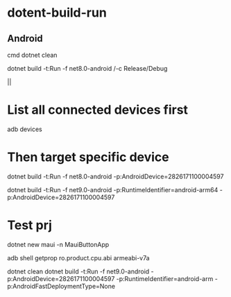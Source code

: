 # dotent-build-run

## Android

cmd dotnet clean 

dotnet build -t:Run -f net8.0-android /-c Release/Debug

||

# List all connected devices first

adb devices

# Then target specific device

dotnet build -t:Run -f net8.0-android -p:AndroidDevice=2826171100004597

dotnet build -t:Run -f net9.0-android -p:RuntimeIdentifier=android-arm64 -p:AndroidDevice=2826171100004597


# Test prj 

dotnet new maui -n MauiButtonApp


adb shell getprop ro.product.cpu.abi
armeabi-v7a


dotnet clean
dotnet build -t:Run -f net9.0-android -p:AndroidDevice=2826171100004597 -p:RuntimeIdentifier=android-arm -p:AndroidFastDeploymentType=None



